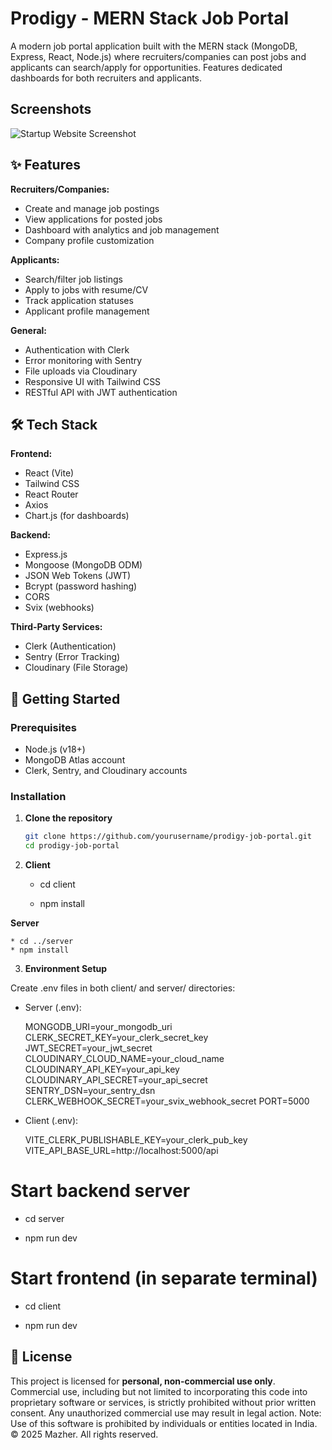 # Prodigy - MERN Stack Job Portal


A modern job portal application built with the MERN stack (MongoDB, Express, React, Node.js) where recruiters/companies can post jobs and applicants can search/apply for opportunities. Features dedicated dashboards for both recruiters and applicants.


## Screenshots

![Startup Website Screenshot](./Prodigy.gif)


## ✨ Features

**Recruiters/Companies:**
- Create and manage job postings
- View applications for posted jobs
- Dashboard with analytics and job management
- Company profile customization

**Applicants:**
- Search/filter job listings
- Apply to jobs with resume/CV
- Track application statuses
- Applicant profile management

**General:**
- Authentication with Clerk
- Error monitoring with Sentry
- File uploads via Cloudinary
- Responsive UI with Tailwind CSS
- RESTful API with JWT authentication
## 🛠️ Tech Stack

**Frontend:**
- React (Vite)
- Tailwind CSS
- React Router
- Axios
- Chart.js (for dashboards)

**Backend:**
- Express.js
- Mongoose (MongoDB ODM)
- JSON Web Tokens (JWT)
- Bcrypt (password hashing)
- CORS
- Svix (webhooks)

**Third-Party Services:**
- Clerk (Authentication)
- Sentry (Error Tracking)
- Cloudinary (File Storage)
## 🚀 Getting Started

### Prerequisites
- Node.js (v18+)
- MongoDB Atlas account
- Clerk, Sentry, and Cloudinary accounts

### Installation

1. **Clone the repository**
   ```bash
   git clone https://github.com/yourusername/prodigy-job-portal.git
   cd prodigy-job-portal

2.  **Client**

    * cd client

    * npm install

 **Server**

    * cd ../server
    * npm install

3. **Environment Setup**

Create .env files in both client/ and server/ directories:

* Server (.env):

    MONGODB_URI=your_mongodb_uri
    CLERK_SECRET_KEY=your_clerk_secret_key
    JWT_SECRET=your_jwt_secret
    CLOUDINARY_CLOUD_NAME=your_cloud_name
    CLOUDINARY_API_KEY=your_api_key
    CLOUDINARY_API_SECRET=your_api_secret
    SENTRY_DSN=your_sentry_dsn
    CLERK_WEBHOOK_SECRET=your_svix_webhook_secret
    PORT=5000

* Client (.env):

    VITE_CLERK_PUBLISHABLE_KEY=your_clerk_pub_key
    VITE_API_BASE_URL=http://localhost:5000/api


# Start backend server
* cd server

* npm run dev

# Start frontend (in separate terminal)
* cd client

* npm run dev



 ## 📄 License 
This project is licensed for **personal, non-commercial use only**.
Commercial use, including but not limited to incorporating this code into proprietary software or services, is strictly prohibited without prior written consent.
Any unauthorized commercial use may result in legal action.
Note: Use of this software is prohibited by individuals or entities located in India.
© 2025 Mazher. All rights reserved.
